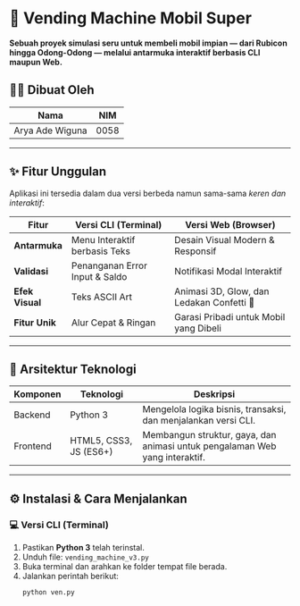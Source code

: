 # 🚗 Vending Machine Mobil Super

**Sebuah proyek simulasi seru untuk membeli mobil impian — dari Rubicon hingga Odong-Odong — melalui antarmuka interaktif berbasis CLI maupun Web.**

## 👨‍💻 Dibuat Oleh

| Nama            | NIM |
|-----------------|-----|
| Arya Ade Wiguna | 0058|

---

## ✨ Fitur Unggulan

Aplikasi ini tersedia dalam dua versi berbeda namun sama-sama *keren dan interaktif*:

| Fitur            | Versi CLI (Terminal)                        | Versi Web (Browser)                         |
|------------------|---------------------------------------------|---------------------------------------------|
| **Antarmuka**    | Menu Interaktif berbasis Teks               | Desain Visual Modern & Responsif            |
| **Validasi**     | Penanganan Error Input & Saldo              | Notifikasi Modal Interaktif                 |
| **Efek Visual**  | Teks ASCII Art                              | Animasi 3D, Glow, dan Ledakan Confetti 🎉   |
| **Fitur Unik**   | Alur Cepat & Ringan                         | Garasi Pribadi untuk Mobil yang Dibeli      |

---

## 🚀 Arsitektur Teknologi

| Komponen | Teknologi               | Deskripsi                                                                 |
|----------|-------------------------|---------------------------------------------------------------------------|
| Backend  | Python 3                | Mengelola logika bisnis, transaksi, dan menjalankan versi CLI.           |
| Frontend | HTML5, CSS3, JS (ES6+)  | Membangun struktur, gaya, dan animasi untuk pengalaman Web yang interaktif.|

---

## ⚙️ Instalasi & Cara Menjalankan

### 💻 Versi CLI (Terminal)
1. Pastikan **Python 3** telah terinstal.
2. Unduh file: `vending_machine_v3.py`
3. Buka terminal dan arahkan ke folder tempat file berada.
4. Jalankan perintah berikut:
   ```bash
   python ven.py
